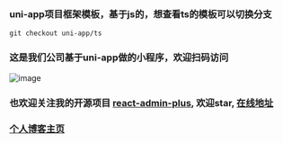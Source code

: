 ### uni-app项目框架模板，基于js的，想查看ts的模板可以切换分支
```
git checkout uni-app/ts
```

### 这是我们公司基于uni-app做的小程序，欢迎扫码访问

![image](https://img-blog.csdnimg.cn/20200807160726229.png)

### 也欢迎关注我的开源项目 [react-admin-plus](https://github.com/qisi007/react-admin-plus), 欢迎star, [在线地址](https://www.liuguisheng.vip/react-admin-plus/#/login)


### [个人博客主页](https://www.liuguisheng.vip/)